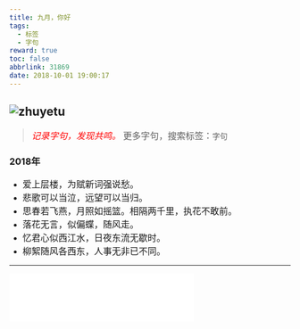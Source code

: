 ```yaml
---
title: 九月，你好
tags:
  - 标签
  - 字句
reward: true
toc: false
abbrlink: 31869
date: 2018-10-01 19:00:17
---
```

![zhuyetu](https://wx3.sinaimg.cn/mw690/0068Se8Tgy1fut32fkv2aj30ez0fnn4k.jpg)
---
<!-- more --> 
> *<font size=3 color=red>记录字句，发现共鸣。</font>*
   <font size=3>更多字句，搜索标签：`字句`</font>

### 2018年
* <font size=3>爱上层楼，为赋新词强说愁。</font>
* <font size=3>悲歌可以当泣，远望可以当归。</font>
* <font size=3>思春若飞燕，月照如摇篮。相隔两千里，执花不敢前。</font>
* <font size=3>落花无言，似偏蝶，随风走。</font>
* <font size=3>忆君心似西江水，日夜东流无歇时。</font>
* <font size=3>柳絮随风各西东，人事无非已不同。</font>

---
<iframe frameborder="no" border="0" marginwidth="0" marginheight="0" width=330 height=86 src="//music.163.com/outchain/player?type=2&id=27864120&auto=1&height=66"></iframe>